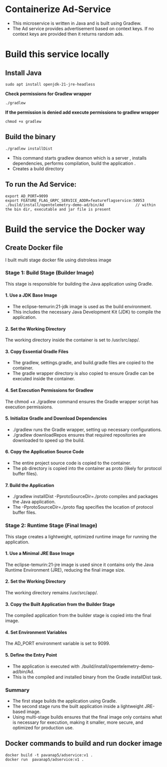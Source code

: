 # Containerize Ad-Service
* This microservice is written in Java and is built using Gradlew.
* The Ad service provides advertisement based on context keys. If no context keys are provided then it returns random ads.

# Build this service locally
## Install Java
```
sudo apt install openjdk-21-jre-headless
```
**Check permissions for Gradlew wrapper**
```
./gradlew
```
**If the permission is denied add execute permissions to gradlew wrapper**
```
chmod +x gradlew
```
## Build the binary
```
./gradlew installDist
```
* This command starts gradlew deamon which is a server , installs dependencies, performs compilation, build the application .
* Creates a build directory

## To run the Ad Service:
```
export AD_PORT=9099
export FEATURE_FLAG_GRPC_SERVICE_ADDR=featureflagservice:50053
./build/install/opentelemetry-demo-ad/bin/Ad              // within the bin dir, executable and jar file is present
```


# Build the service the Docker way
## Create Docker file
I built multi stage docker file using distroless image

### Stage 1: Build Stage (Builder Image)

This stage is responsible for building the Java application using Gradle.

#### 1. Use a JDK Base Image
* The eclipse-temurin:21-jdk image is used as the build environment.
* This includes the necessary Java Development Kit (JDK) to compile the application.

#### 2. Set the Working Directory
The working directory inside the container is set to /usr/src/app/.

#### 3. Copy Essential Gradle Files
* The gradlew, settings.gradle, and build.gradle files are copied to the container.
* The gradle wrapper directory is also copied to ensure Gradle can be executed inside the container.

#### 4. Set Execution Permissions for Gradlew
The chmod +x ./gradlew command ensures the Gradle wrapper script has execution permissions.

#### 5. Initialize Gradle and Download Dependencies
* ./gradlew runs the Gradle wrapper, setting up necessary configurations.
* ./gradlew downloadRepos ensures that required repositories are downloaded to speed up the build.

#### 6. Copy the Application Source Code
* The entire project source code is copied to the container.
* The pb directory is copied into the container as proto (likely for protocol buffer files).

#### 7. Build the Application
* ./gradlew installDist -PprotoSourceDir=./proto compiles and packages the Java application.
* The -PprotoSourceDir=./proto flag specifies the location of protocol buffer files.

### Stage 2: Runtime Stage (Final Image)

This stage creates a lightweight, optimized runtime image for running the application.

#### 1. Use a Minimal JRE Base Image
The eclipse-temurin:21-jre image is used since it contains only the Java Runtime Environment (JRE), reducing the final image size.

#### 2. Set the Working Directory
The working directory remains /usr/src/app/.

#### 3. Copy the Built Application from the Builder Stage
The compiled application from the builder stage is copied into the final image.

#### 4. Set Environment Variables
The AD_PORT environment variable is set to 9099.

#### 5. Define the Entry Point
* The application is executed with ./build/install/opentelemetry-demo-ad/bin/Ad.
* This is the compiled and installed binary from the Gradle installDist task.

### Summary

* The first stage builds the application using Gradle.
* The second stage runs the built application inside a lightweight JRE-based image.
* Using multi-stage builds ensures that the final image only contains what is necessary for execution, making it smaller, more secure, and optimized for production use.

## Docker commands to build and run docker image
```
docker build -t pavanap5/adservice:v1 .
docker run  pavanap5/adservice:v1 .
```





















